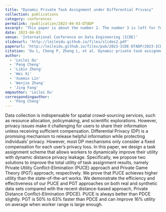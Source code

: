 ```yaml
---
title: "Dynamic Private Task Assignment under Differential Privacy"
collection: publications
category: conferences
permalink: /publication/2023-04-03-DTADP
excerpt: 'This paper is about the number 2. The number 3 is left for future work.'
date: 2023-04-03
venue: 'International Conference on Data Engineering (ICDE)'
slidesurl: 'http://leileidu.github.io/files/slides2.pdf'
paperurl: 'http://leileidu.github.io/files/pub/2023-ICDE-DTADP/2023-ICDE-DTADP.pdf'
citation: 'Du L, Cheng P, Zheng L, et al. Dynamic private task assignment under differential privacy[C]//2023 IEEE 39th International Conference on Data Engineering (ICDE). IEEE, 2023: 2740-2752.'
author: 
  - 'Leilei Du'
  - 'Peng Cheng'
  - 'Libin Zheng'
  - 'Wei Xi'
  - 'Xuemin Lin'
  - 'Wenjie Zhang'
  - 'Jing Fang'
empauthor: 'Leilei Du'
correspondingauthor: 
  - 'Peng Cheng'
---
```


Data collection is indispensable for spatial crowd-sourcing services, such as resource allocation, policymaking, and scientific explorations. However, privacy issues make it challenging for users to share their information unless receiving sufficient compensation. Differential Privacy (DP) is a promising mechanism to release helpful information while protecting individuals’ privacy. However, most DP mechanisms only consider a fixed compensation for each user’s privacy loss. In this paper, we design a task assignment scheme that allows workers to dynamically improve their utility with dynamic distance privacy leakage. Specifically, we propose two solutions to improve the total utility of task assignment results, namely Private Utility Conflict-Elimination (PUCE) approach and Private Game Theory (PGT) approach, respectively. We prove that PUCE achieves higher utility than the state-of-the-art works. We demonstrate the efficiency and effectiveness of our PUCE and PGT approaches on both real and synthetic data sets compared with the recent distance-based approach, Private Distance Conflict-Elimination (PDCE). PUCE is always better than PDCE slightly. PGT is 50% to 63% faster than PDCE and can improve 16% utility on average when worker range is large enough.
